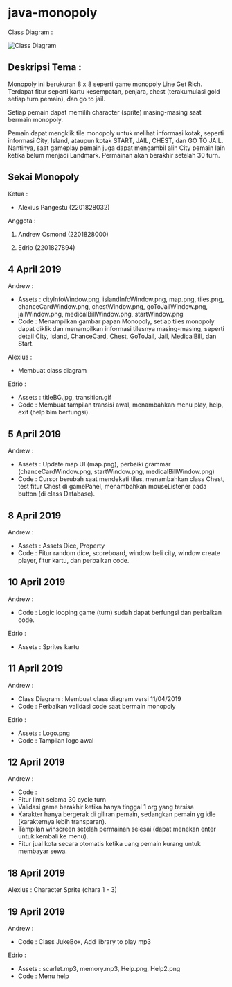 # java-monopoly

Class Diagram :

![Class Diagram](https://github.com/andrewosmondcode/java-monopoly/blob/master/SekaiMonopoly%20Class%20Diagram.jpg)

## Deskripsi Tema :

Monopoly ini berukuran 8 x 8 seperti game monopoly Line Get Rich. Terdapat fitur seperti kartu kesempatan, penjara, chest (terakumulasi gold setiap turn pemain), dan go to jail.

Setiap pemain dapat memilih character (sprite) masing-masing saat bermain monopoly.

Pemain dapat mengklik tile monopoly untuk melihat informasi kotak, seperti informasi City, Island, ataupun kotak START, JAIL, CHEST, dan GO TO JAIL. Nantinya, saat gameplay pemain juga dapat mengambil alih City pemain lain ketika belum menjadi Landmark. Permainan akan berakhir setelah 30 turn.

## Sekai Monopoly

Ketua :

- Alexius Pangestu (2201828032)

Anggota :

1. Andrew Osmond (2201828000)

2. Edrio (2201827894)


## 4 April 2019
Andrew :
- Assets : cityInfoWindow.png, islandInfoWindow.png, map.png, tiles.png, chanceCardWindow.png, chestWindow.png, goToJailWindow.png, jailWindow.png, medicalBillWindow.png, startWindow.png
- Code : Menampilkan gambar papan Monopoly, setiap tiles monopoly dapat diklik dan menampilkan informasi tilesnya masing-masing, seperti detail City, Island, ChanceCard, Chest, GoToJail, Jail, MedicalBill, dan Start.

Alexius :
- Membuat class diagram

Edrio :
- Assets : titleBG.jpg, transition.gif
- Code : Membuat tampilan transisi awal, menambahkan menu play, help, exit (help blm berfungsi).

## 5 April 2019
Andrew :
- Assets : Update map UI (map.png), perbaiki grammar (chanceCardWindow.png, startWindow.png, medicalBillWindow.png)
- Code : Cursor berubah saat mendekati tiles, menambahkan class Chest, test fitur Chest di gamePanel, menambahkan mouseListener pada button (di class Database).

## 8 April 2019
Andrew :
- Assets : Assets Dice, Property
- Code : Fitur random dice, scoreboard, window beli city, window create player, fitur kartu, dan perbaikan code.

## 10 April 2019
Andrew :
- Code : Logic looping game (turn) sudah dapat berfungsi dan perbaikan code.

Edrio :
- Assets : Sprites kartu

## 11 April 2019
Andrew : 
- Class Diagram : Membuat class diagram versi 11/04/2019
- Code : Perbaikan validasi code saat bermain monopoly

Edrio :
- Assets : Logo.png
- Code : Tampilan logo awal

## 12 April 2019
Andrew :
- Code : 
- Fitur limit selama 30 cycle turn
- Validasi game berakhir ketika hanya tinggal 1 org yang tersisa
- Karakter hanya bergerak di giliran pemain, sedangkan pemain yg idle (karakternya lebih transparan).
- Tampilan winscreen setelah permainan selesai (dapat menekan enter untuk kembali ke menu).
- Fitur jual kota secara otomatis ketika uang pemain kurang untuk membayar sewa.

## 18 April 2019
Alexius : Character Sprite (chara 1 - 3)

## 19 April 2019
Andrew : 
- Code : Class JukeBox, Add library to play mp3

Edrio :
- Assets : scarlet.mp3, memory.mp3, Help.png, Help2.png
- Code : Menu help
